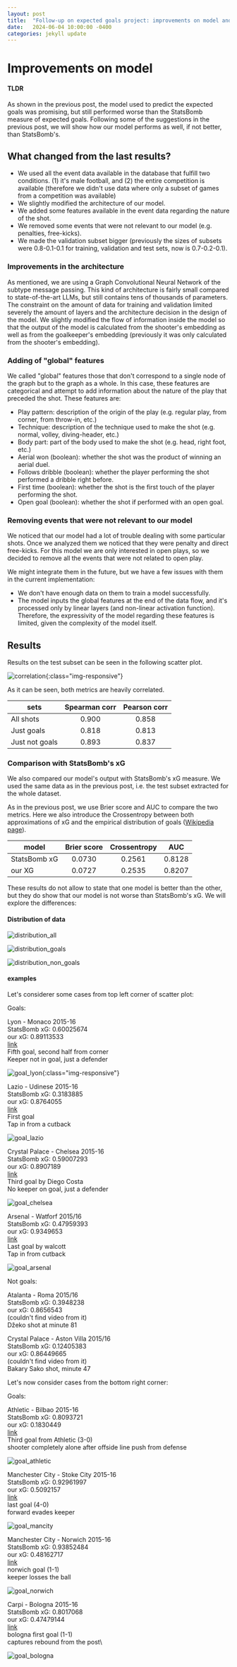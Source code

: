```yaml
---
layout: post
title:  "Follow-up on expected goals project: improvements on model and comparisons"
date:   2024-06-04 10:00:00 -0400
categories: jekyll update
---
```

# Improvements on model

#### TLDR
As shown in the previous post, the model used to predict the expected goals was promising, but still performed worse than the StatsBomb measure of expected goals. Following some of the suggestions in the previous post, we will show how our model performs as well, if not better, than StatsBomb's.

## What changed from the last results?
- We used all the event data available in the database that fulfill two conditions. (1) it's male football, and (2) the entire competition is available (therefore we didn't use data where only a subset of games from a competition was available)
- We slightly modified the architecture of our model.
- We added some features available in the event data regarding the nature of the shot.
- We removed some events that were not relevant to our model (e.g. penalties, free-kicks).
- We made the validation subset bigger (previously the sizes of subsets were 0.8-0.1-0.1 for training, validation and test sets, now is 0.7-0.2-0.1).


### Improvements in the architecture

As mentioned, we are using a Graph Convolutional Neural Network of the subtype message passing. This kind of architecture is fairly small compared to state-of-the-art LLMs, but still contains tens of thousands of parameters. The constraint on the amount of data for training and validation limited severely the amount of layers and the architecture decision in the design of the model.
We slightly modified the flow of information inside the model so that the output of the model is calculated from the shooter's embedding as well as from the goalkeeper's embedding (previously it was only calculated from the shooter's embedding). 


### Adding of "global" features

We called "global" features those that don't correspond to a single node of the graph but to the graph as a whole. In this case, these features are categorical and attempt to add information about the nature of the play that preceded the shot. These features are:
- Play pattern: description of the origin of the play (e.g. regular play, from corner, from throw-in, etc.)
- Technique: description of the technique used to make the shot (e.g. normal, volley, diving-header, etc.)
- Body part: part of the body used to make the shot (e.g. head, right foot, etc.)
- Aerial won (boolean): whether the shot was the product of winning an aerial duel.
- Follows dribble (boolean): whether the player performing the shot performed a dribble right before.
- First time (boolean): whether the shot is the first touch of the player performing the shot.
- Open goal (boolean): whether the shot if performed with an open goal.



### Removing events that were not relevant to our model

We noticed that our model had a lot of trouble dealing with some particular shots. Once we analyzed them we noticed that they were penalty and direct free-kicks. For this model we are only interested in open plays, so we decided to remove all the events that were not related to open play.

We might integrate them in the future, but we have a few issues with them in the current implementation:
- We don't have enough data on them to train a model successfully.
- The model inputs the global features at the end of the data flow, and it's processed only by linear layers (and non-linear activation function). Therefore, the expressivity of the model regarding these features is limited, given the complexity of the model itself.


## Results

Results on the test subset can be seen in the following scatter plot.

![correlation](/images/correlation_xg_2.png){:class="img-responsive"}

As it can be seen, both metrics are heavily correlated. 

sets|Spearman corr|Pearson corr
---|:---:|:---:
All shots|0.900|0.858
Just goals|0.818|0.813
Just not goals|0.893|0.837



### Comparison with StatsBomb's xG

We also compared our model's output with StatsBomb's xG measure. We used the same data as in the previous post, i.e. the test subset extracted for the whole dataset.

As in the previous post, we use Brier score and AUC to compare the two metrics. Here we also introduce the Crossentropy between both approximations of xG and the empirical distribution of goals ([Wikipedia page](https://en.wikipedia.org/wiki/Receiver_operating_characteristic)).

model|Brier score|Crossentropy|AUC
---|:---:|:---:|:---:
StatsBomb xG|0.0730|0.2561|0.8128
our XG|0.0727|0.2535|0.8207

These results do not allow to state that one model is better than the other, but they do show that our model is not worse than StatsBomb's xG. We will explore the differences:

#### Distribution of data

![distribution_all](/images/dist_all_2.png)

![distribution_goals](/images/dist_goals_2.png)

![distribution_non_goals](/images/dist_nongoals_2.png)


#### examples


Let's considerer some cases from top left corner of scatter plot:

Goals:

Lyon - Monaco 2015-16\
StatsBomb xG: 0.60025674\
our xG: 0.89113533\
[link](https://www.youtube.com/watch?v=7p2QWIr7bjU)\
Fifth goal, second half from corner\
Keeper not in goal, just a defender

![goal_lyon](/images/goal_lyon_monaco.png){:class="img-responsive"}


Lazio - Udinese 2015-16\
StatsBomb xG: 0.3183885\
our xG: 0.8764055\
[link](https://www.youtube.com/watch?v=u3L97sVMy-U)\
First goal\
Tap in from a cutback

![goal_lazio](/images/goal_lazio_udinese.png)


Crystal Palace - Chelsea 2015-16\
StatsBomb xG: 0.59007293\
our xG: 0.8907189\
[link](https://youtu.be/d14Xk6c_fU8?si=CmuxwdyHR96uqU9i&t=4116)\
Third goal by Diego Costa\
No keeper on goal, just a defender

![goal_chelsea](/images/goal_chelsea_crystal_palace.png)


Arsenal - Watforf 2015/16\
StatsBomb xG: 0.47959393\
our xG: 0.9349653\
[link](https://www.watfordfc.com/video/match-highlights/highlights-arsenal-4-0-watford-premier-league-201516#play)\
Last goal by walcott\
Tap in from cutback

![goal_arsenal](/images/goal_arsenal_watford.png)


Not goals:

Atalanta - Roma 2015/16\
StatsBomb xG: 0.3948238\
our xG: 0.8656543\
(couldn't find video from it)\
Džeko shot at minute 81


Crystal Palace - Aston Villa 2015/16\
StatsBomb xG: 0.12405383\
our xG: 0.86449665\
(couldn't find video from it)\
Bakary Sako shot, minute 47




Let's now consider cases from the bottom right corner:

Goals:

Athletic - Bilbao 2015-16\
StatsBomb xG: 0.8093721\
our xG: 0.1830449\
[link](https://www.youtube.com/watch?v=KoqvvIag1Hc)\
Third goal from Athletic (3-0)\
shooter completely alone after offside line push from defense

![goal_athletic](/images/goal_athletic_betis.png)


Manchester City - Stoke City 2015-16\
StatsBomb xG: 0.92961997\
our xG: 0.5092157\
[link](https://www.youtube.com/watch?v=keefD2Jzf14&t=621s)\
last goal (4-0)\
forward evades keeper

![goal_mancity](/images/goal_mancity_stoke.png)


Manchester City - Norwich 2015-16\
StatsBomb xG: 0.93852484\
our xG: 0.48162717\
[link](https://www.youtube.com/watch?v=3QUu_6XhsTk)\
norwich goal (1-1)\
keeper losses the ball

![goal_norwich](/images/goal_norwich_mancity.png)


Carpi - Bologna 2015-16\
StatsBomb xG: 0.8017068\
our xG: 0.47479144\
[link](https://www.youtube.com/watch?v=8ohrJh7A8Vg)\
bologna first goal (1-1)\
captures rebound from the post\

![goal_bologna](/images/goal_bologna_carpi.png)

